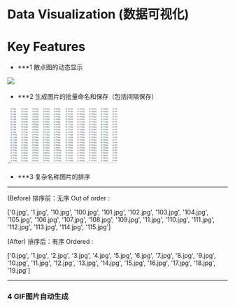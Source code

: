 # Data Visualization (数据可视化)

# Key Features

* ***1 散点图的动态显示

<img src="001 Data Visualization/my.gif" width="50%">

* ***2 生成图片的批量命名和保存（包括间隔保存）

<img src="001 Data Visualization/screenshot01.JPG" width="50%">

* ***3 复杂名称图片的排序

***
(Before) 排序前：无序 Out of order :

['0.jpg', '1.jpg', '10.jpg', '100.jpg', '101.jpg', '102.jpg', '103.jpg', '104.jpg', '105.jpg', '106.jpg', '107.jpg', '108.jpg', '109.jpg', '11.jpg', '110.jpg', '111.jpg', '112.jpg', '113.jpg', '114.jpg', '115.jpg']

(After) 排序后：有序 Ordered :

['0.jpg', '1.jpg', '2.jpg', '3.jpg', '4.jpg', '5.jpg', '6.jpg', '7.jpg', '8.jpg', '9.jpg', '10.jpg', '11.jpg', '12.jpg', '13.jpg', '14.jpg', '15.jpg', '16.jpg', '17.jpg', '18.jpg', '19.jpg']
***

### 4 GIF图片自动生成

